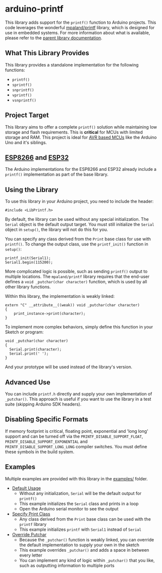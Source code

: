 # arduino-printf

This library adds support for the `printf()` function to Arduino projects. This code leverages the wonderful [mpaland/printf](https://github.com/mpaland/printf) library, which is designed for use in embedded systems. For more information about what is available, please refer to the [parent library documentation](https://github.com/mpaland/printf/blob/master/README.md).

## What This Library Provides

This library provides a standalone implementation for the following functions:

* `printf()`
* `sprintf()`
* `snprintf()`
* `vprintf()`
* `vsnprintf()`

## Project Target

This library aims to offer a complete `printf()` solution while maintaining low storage and flash requirements. 
This is **critical** for MCUs with limited storage and RAM. This project is ideal for [AVR based MCUs](https://en.wikipedia.org/wiki/AVR_microcontrollers) like the 
Arduino Uno and it's siblings.

## [ESP8266](https://github.com/esp8266/Arduino) and [ESP32](https://github.com/espressif/arduino-esp32)
The Arduino implementations for the ESP8266 and ESP32 already include a `printf()` implementation as part of 
the base library.

## Using the Library

To use this library in your Arduino project, you need to include the header:

```
#include <LibPrintf.h>
```

By default, the library can be used without any special initialization. The `Serial` object is the default output target. You must still initialize the `Serial` object in `setup()`, the library will not do this for you.

You can specify any class derived from the `Print` base class for use with `printf()`. To change the output class, use the `printf_init()` function in `setup()`:

```
printf_init(Serial1);
Serial1.begin(115200);
```

More complicated logic is possible, such as sending `printf()` output to multiple locations. The `mpaland/printf` library requires that the end-user defines a `void _putchar(char character)` function, which is used by all other library functions.

Within this library, the implementation is weakly linked:

```
extern "C" __attribute__((weak)) void _putchar(char character)
{
    print_instance->print(character);
}
```

To implement more complex behaviors, simply define this function in your Sketch or program:

```
void _putchar(char character)
{
  Serial.print(character);
  Serial.print(' ');
}
```

And your prototype will be used instead of the library's version.

## Advanced Use

You can include `printf.h` directly and supply your own implementation of `_putchar()`. This approach is useful if you want to use the library in a test suite (skipping Arduino SDK headers).

## Disabling Specific Formats

If memory footprint is critical, floating point, exponential and 'long long' support and can be turned off via the `PRINTF_DISABLE_SUPPORT_FLOAT`, `PRINTF_DISABLE_SUPPORT_EXPONENTIAL` and `PRINTF_DISABLE_SUPPORT_LONG_LONG` compiler switches. You must define these symbols in the build system.

## Examples

Multiple examples are provided with this library in the [examples/](examples/) folder.

* [Default Usage](examples/default_to_serial/default_to_serial.ino)
    - Without any initialization, `Serial` will be the default output for `printf()`
    - This example initializes the `Serial` class and prints in a loop
    - Open the Arduino serial monitor to see the output
* [Specify Print Class](examples/specify_print_class/specify_print_class.ino)
    - Any class derived from the `Print` base class can be used with the `printf` library
    - This example initializes `printf` with `Serial1` instead of `Serial`
* [Override Putchar](examples/override_putchar/override_putchar.ino)
    - Because the `_putchar()` function is weakly linked, you can override the default implementation to supply your own in the sketch
    - This example overrides `_putchar()` and adds a space in between every letter
    - You can implement any kind of logic within `_putchar()` that you like, such as outputting information to multiple ports
